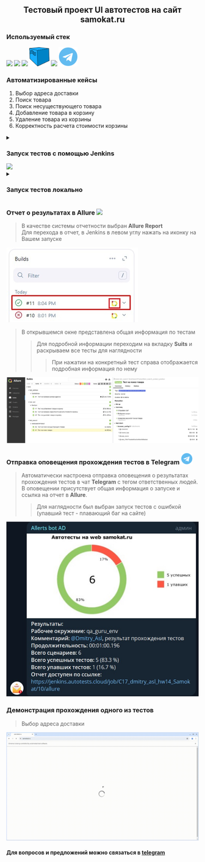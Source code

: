<h2 align="center"> Тестовый проект UI автотестов на сайт samokat.ru</h2>  


### Используемый стек
<p>
  <img src="https://cdn.jsdelivr.net/gh/devicons/devicon@latest/icons/python/python-original-wordmark.svg" height=50 weight=50 />  
  <img src="https://cdn.jsdelivr.net/gh/devicons/devicon@latest/icons/pytest/pytest-original-wordmark.svg" height=50 weight=50 />
  <img src="https://cdn.jsdelivr.net/gh/devicons/devicon@latest/icons/jenkins/jenkins-original.svg" height=50 weight=50 />
  <img src="https://github.com/DmitryAsl/qa_guru_hw_14_Samokat/blob/main/data/icons/selenoid.svg" height=50 weight=50 />
  <img src="https://avatars.githubusercontent.com/u/5879127?s=200&v=4" height=50 weight=50 />
  <img src="https://github.com/DmitryAsl/qa_guru_hw_14_Samokat/blob/main/data/icons/Telegram.svg" height=50 weight=50 />
</p>        

### Автоматизированные кейсы
1. Выбор адреса доставки
2. Поиск товара
3. Поиск несуществующего товара
4. Добавление товара в корзину
5. Удаление товара из корзины
6. Корректность расчета стоимости корзины

<details>
<summary><h3> Запуск тестов с помощью Jenkins </h3><img src="https://cdn.jsdelivr.net/gh/devicons/devicon@latest/icons/jenkins/jenkins-original.svg" height=30 weight=30 /></summary> 

  > **Перейти в [сборку](https://jenkins.autotests.cloud/job/C17_dmitry_asl_hw14_Samokat/)**  
  > **Перейти на вкладку "Build with Parameters"** 
  <p>
  <img src="https://github.com/DmitryAsl/qa_guru_hw_14_Samokat/blob/main/data/icons/jenkins.jpg" />
  </p>  
  
  > **Выбрать параметры из выпадающих список и нажать "Build"**
  <img src="https://github.com/DmitryAsl/qa_guru_hw_14_Samokat/blob/main/data/icons/build_jenkins.jpg" />
  
  > Результаты запуска находятся в левом углу, последний запуск
  <img src="https://github.com/DmitryAsl/qa_guru_hw_14_Samokat/blob/main/data/icons/check_build.jpg" />
</details>
<details>
<summary><h3> Запуск тестов локально </h3></summary>  
  В терминале в папке проекта выполнить команду
  
  ```
  pytest tests --browser='chrome' --browser_version='126.0'
  ```
  ПРИМЕЧАНИЕ: если, запуская локально хотите, чтобы тесты выполнялись удаленно в Selenoide, нужно добавить в команду еще параметр ``` --run_mode='remote' ```   
  
  > **--browser** - браузер в котором запустят тесты (доступен еще firefox)  
  > **--browser_version** - версия запускаемого браузера
  >> **chrome** поддерживает версии '126.0', '125.0', '100.0'  
  >> **firefox** поддерживает версии '125.0', '124.0', '123.0'

**Если локально установлен Allure можно посмотреть отчет, для этого выполняем**
  ```
  allure.bat serve allure-results
  ```

</details>

### Отчет о результатах в Allure <img src="https://avatars.githubusercontent.com/u/5879127?s=200&v=4" height=30 weight=30 />
> В качестве системы отчетности выбран **Allure Report**  
> Для перехода в отчет, в Jenkins в левом углу нажать на иконку на Вашем запуске  
  <img src="https://github.com/DmitryAsl/qa_guru_hw_14_Samokat/blob/main/data/icons/check_build.jpg" />
  
> В открывшемся окне представлена общая информация по тестам  
>> Для подробной информации переходим на вкладку **Suits** и раскрываем все тесты для наглядности  
>>> При нажатии на конкретный тест справа отображается подробная информация по нему  
 <img src="https://github.com/DmitryAsl/qa_guru_hw_14_Samokat/blob/main/data/icons/allure_result_green.jpg" />

### Отправка оповещения прохождения тестов в Telegram <img src="https://github.com/DmitryAsl/qa_guru_hw_14_Samokat/blob/main/data/icons/Telegram.svg" height=30 weight=30 />

> Автоматически настроена отправка оповещения о результатах прохождения тестов в чат **Telegram** с тегом ответственных людей.  
> В оповещении присутствует общая информация о запуске и ссылка на отчет в **Allure**.  
>> Для наглядности был выбран запуск тестов с ошибкой (упавший тест - плавающий баг на сайте)
<img src="https://github.com/DmitryAsl/qa_guru_hw_14_Samokat/blob/main/data/icons/telegram_notific.jpg" />

### Демонстрация прохождения одного из тестов
> Выбор адреса доставки

![](https://github.com/DmitryAsl/qa_guru_hw_14_Samokat/blob/main/data/icons/address_test.gif)


#### Для вопросов и предложений можно связаться в [telegram](https://t.me/Dmitry_Asl) 

